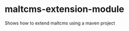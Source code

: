 maltcms-extension-module
========================

Shows how to extend maltcms using a maven project
